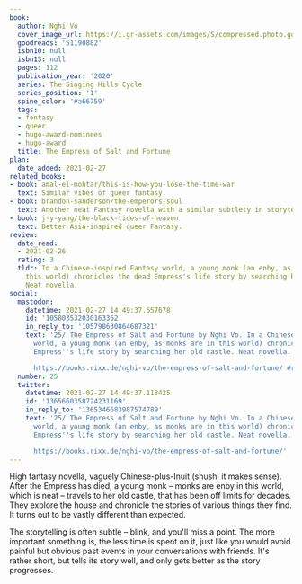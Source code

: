 ```yaml
---
book:
  author: Nghi Vo
  cover_image_url: https://i.gr-assets.com/images/S/compressed.photo.goodreads.com/books/1565188992l/51190882._SX318_SY475_.jpg
  goodreads: '51190882'
  isbn10: null
  isbn13: null
  pages: 112
  publication_year: '2020'
  series: The Singing Hills Cycle
  series_position: '1'
  spine_color: '#a66759'
  tags:
  - fantasy
  - queer
  - hugo-award-nominees
  - hugo-award
  title: The Empress of Salt and Fortune
plan:
  date_added: 2021-02-27
related_books:
- book: amal-el-mohtar/this-is-how-you-lose-the-time-war
  text: Similar vibes of queer fantasy.
- book: brandon-sanderson/the-emperors-soul
  text: Another neat Fantasy novella with a similar subtlety in storytelling.
- book: j-y-yang/the-black-tides-of-heaven
  text: Better Asia-inspired queer Fantasy.
review:
  date_read:
  - 2021-02-26
  rating: 3
  tldr: In a Chinese-inspired Fantasy world, a young monk (an enby, as monks are in
    this world) chronicles the dead Empress's life story by searching her old castle.
    Neat novella.
social:
  mastodon:
    datetime: 2021-02-27 14:49:37.657678
    id: '105803532030163362'
    in_reply_to: '105798630864687321'
    text: '25/ The Empress of Salt and Fortune by Nghi Vo. In a Chinese-inspired Fantasy
      world, a young monk (an enby, as monks are in this world) chronicles the dead
      Empress''s life story by searching her old castle. Neat novella.

      https://books.rixx.de/nghi-vo/the-empress-of-salt-and-fortune/ #rixxReads'
  number: 25
  twitter:
    datetime: 2021-02-27 14:49:37.118425
    id: '1365660358724231169'
    in_reply_to: '1365346683987574789'
    text: '25/ The Empress of Salt and Fortune by Nghi Vo. In a Chinese-inspired Fantasy
      world, a young monk (an enby, as monks are in this world) chronicles the dead
      Empress''s life story by searching her old castle. Neat novella.

      https://books.rixx.de/nghi-vo/the-empress-of-salt-and-fortune/'
---
```


High fantasy novella, vaguely Chinese-plus-Inuit (shush, it makes sense). After the Empress has died, a young monk
– monks are enby in this world, which is neat – travels to her old castle, that has been off limits for decades. They
explore the house and chronicle the stories of various things they find. It turns out to be vastly different than
expected.

The storytelling is often subtle – blink, and you'll miss a point. The more important something is, the less time is
spent on it, just like you would avoid painful but obvious past events in your conversations with friends. It's rather
short, but tells its story well, and only gets better as the story progresses.
